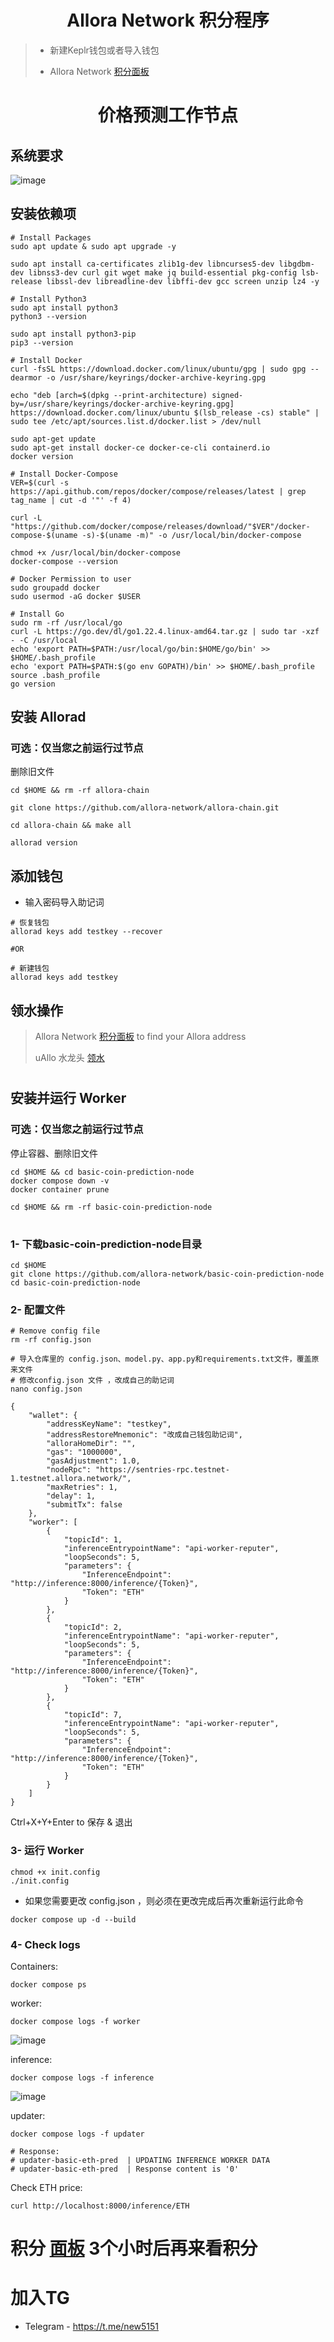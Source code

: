 <h1 align="center">Allora Network 积分程序</h1>

> - 新建Keplr钱包或者导入钱包
>
> - Allora Network [积分面板](https://app.allora.network?ref=eyJyZWZlcnJlcl9pZCI6ImI2NmYzNjA3LWYyYjEtNGZmYi1hZGI4LTM4YmJmODNjNzU0NCJ9)
>
>

<h1 align="center">价格预测工作节点</h1>

## 系统要求
![image](https://github.com/0xmoei/allora-testnet/assets/90371338/56f1e0d2-4d59-436c-a0e0-183f9a082de4)

## 安装依赖项
```console
# Install Packages
sudo apt update & sudo apt upgrade -y

sudo apt install ca-certificates zlib1g-dev libncurses5-dev libgdbm-dev libnss3-dev curl git wget make jq build-essential pkg-config lsb-release libssl-dev libreadline-dev libffi-dev gcc screen unzip lz4 -y
```
```console
# Install Python3
sudo apt install python3
python3 --version

sudo apt install python3-pip
pip3 --version
```
```console
# Install Docker
curl -fsSL https://download.docker.com/linux/ubuntu/gpg | sudo gpg --dearmor -o /usr/share/keyrings/docker-archive-keyring.gpg

echo "deb [arch=$(dpkg --print-architecture) signed-by=/usr/share/keyrings/docker-archive-keyring.gpg] https://download.docker.com/linux/ubuntu $(lsb_release -cs) stable" | sudo tee /etc/apt/sources.list.d/docker.list > /dev/null

sudo apt-get update
sudo apt-get install docker-ce docker-ce-cli containerd.io
docker version

# Install Docker-Compose
VER=$(curl -s https://api.github.com/repos/docker/compose/releases/latest | grep tag_name | cut -d '"' -f 4)

curl -L "https://github.com/docker/compose/releases/download/"$VER"/docker-compose-$(uname -s)-$(uname -m)" -o /usr/local/bin/docker-compose

chmod +x /usr/local/bin/docker-compose
docker-compose --version

# Docker Permission to user
sudo groupadd docker
sudo usermod -aG docker $USER
```
```console
# Install Go
sudo rm -rf /usr/local/go
curl -L https://go.dev/dl/go1.22.4.linux-amd64.tar.gz | sudo tar -xzf - -C /usr/local
echo 'export PATH=$PATH:/usr/local/go/bin:$HOME/go/bin' >> $HOME/.bash_profile
echo 'export PATH=$PATH:$(go env GOPATH)/bin' >> $HOME/.bash_profile
source .bash_profile
go version
```

## 安装 Allorad
### 可选：仅当您之前运行过节点
删除旧文件
```console
cd $HOME && rm -rf allora-chain

git clone https://github.com/allora-network/allora-chain.git

cd allora-chain && make all

allorad version
```

## 添加钱包
* 输入密码导入助记词
```console
# 恢复钱包
allorad keys add testkey --recover

#OR

# 新建钱包
allorad keys add testkey
```

## 领水操作
> Allora Network [积分面板](https://app.allora.network?ref=eyJyZWZlcnJlcl9pZCI6ImI2NmYzNjA3LWYyYjEtNGZmYi1hZGI4LTM4YmJmODNjNzU0NCJ9) to find your Allora address
> 
> uAllo 水龙头 [领水](https://faucet.testnet-1.testnet.allora.network/)

#

## 安装并运行 Worker

### 可选：仅当您之前运行过节点
停止容器、删除旧文件
```console
cd $HOME && cd basic-coin-prediction-node
docker compose down -v
docker container prune

cd $HOME && rm -rf basic-coin-prediction-node
```

#

### 1- 下载basic-coin-prediction-node目录
```console
cd $HOME
git clone https://github.com/allora-network/basic-coin-prediction-node
cd basic-coin-prediction-node
```

### 2- 配置文件
```console
# Remove config file
rm -rf config.json

# 导入仓库里的 config.json、model.py、app.py和requirements.txt文件，覆盖原来文件
# 修改config.json 文件 ，改成自己的助记词
nano config.json
```

```
{
    "wallet": {
        "addressKeyName": "testkey",
        "addressRestoreMnemonic": "改成自己钱包助记词",
        "alloraHomeDir": "",
        "gas": "1000000",
        "gasAdjustment": 1.0,
        "nodeRpc": "https://sentries-rpc.testnet-1.testnet.allora.network/",
        "maxRetries": 1,
        "delay": 1,
        "submitTx": false
    },
    "worker": [
        {
            "topicId": 1,
            "inferenceEntrypointName": "api-worker-reputer",
            "loopSeconds": 5,
            "parameters": {
                "InferenceEndpoint": "http://inference:8000/inference/{Token}",
                "Token": "ETH"
            }
        },
        {
            "topicId": 2,
            "inferenceEntrypointName": "api-worker-reputer",
            "loopSeconds": 5,
            "parameters": {
                "InferenceEndpoint": "http://inference:8000/inference/{Token}",
                "Token": "ETH"
            }
        },
        {
            "topicId": 7,
            "inferenceEntrypointName": "api-worker-reputer",
            "loopSeconds": 5,
            "parameters": {
                "InferenceEndpoint": "http://inference:8000/inference/{Token}",
                "Token": "ETH"
            }
        }
    ]
}
```
Ctrl+X+Y+Enter to 保存 & 退出

### 3- 运行 Worker
```console
chmod +x init.config
./init.config
```
* 如果您需要更改 config.json ，则必须在更改完成后再次重新运行此命令


```console
docker compose up -d --build
```

### 4- Check logs
Containers:
```console
docker compose ps
```

worker:
```console
docker compose logs -f worker
```
![image](https://github.com/user-attachments/assets/63ca0e84-c802-416a-a872-af6331aa776f)

inference:
```console
docker compose logs -f inference
```
![image](https://github.com/user-attachments/assets/a8133f85-b643-484d-beeb-cdfb51d6fd5c)

updater:
```console
docker compose logs -f updater

# Response:
# updater-basic-eth-pred  | UPDATING INFERENCE WORKER DATA
# updater-basic-eth-pred  | Response content is '0'
```

Check ETH price:
```console
curl http://localhost:8000/inference/ETH
```

# 积分 [面板](https://app.allora.network/points/leaderboard) 3个小时后再来看积分
# 加入TG 
- Telegram - https://t.me/new5151

